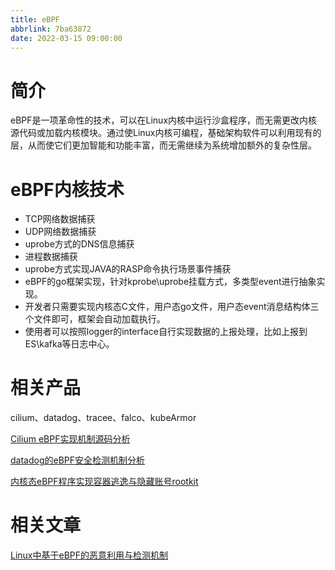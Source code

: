 ```yaml
---
title: eBPF
abbrlink: 7ba63872
date: 2022-03-15 09:00:00
---
```


# 简介
eBPF是一项革命性的技术，可以在Linux内核中运行沙盒程序，而无需更改内核源代码或加载内核模块。通过使Linux内核可编程，基础架构软件可以利用现有的层，从而使它们更加智能和功能丰富，而无需继续为系统增加额外的复杂性层。


# eBPF内核技术

- TCP网络数据捕获
- UDP网络数据捕获
- uprobe方式的DNS信息捕获
- 进程数据捕获
- uprobe方式实现JAVA的RASP命令执行场景事件捕获
- eBPF的go框架实现，针对kprobe\uprobe挂载方式，多类型event进行抽象实现。
- 开发者只需要实现内核态C文件，用户态go文件，用户态event消息结构体三个文件即可，框架会自动加载执行。
- 使用者可以按照logger的interface自行实现数据的上报处理，比如上报到ES\kafka等日志中心。

# 相关产品

cilium、datadog、tracee、falco、kubeArmor

[Cilium eBPF实现机制源码分析](https://www.cnxct.com/how-does-cilium-use-ebpf-with-go-and-c/?f=g_ehids)

[datadog的eBPF安全检测机制分析](https://www.cnxct.com/how-does-datadog-use-ebpf-in-runtime-security/?f=g_ehids)

[内核态eBPF程序实现容器逃逸与隐藏账号rootkit](https://mp.weixin.qq.com/s?__biz=MzUyMDM0OTY5NA==&mid=2247483773&idx=1&sn=d9a6233f2ec94b63304209246b1b6a3b&chksm=f9eaf3ecce9d7afa8c539e47ddd0250874859bc4e81e6206a0d1b3fdaffd712bf81389ced579&token=1909106120&lang=zh_CN#rd)

# 相关文章

[Linux中基于eBPF的恶意利用与检测机制](https://mp.weixin.qq.com/s/-1GiCncNTqtfO_grQT7cGw)
